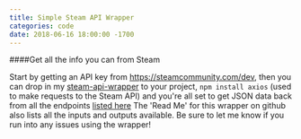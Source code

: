 ```yaml
---
title: Simple Steam API Wrapper
categories: code
date: 2018-06-16 18:00:00 -1700
---
```


####Get all the info you can from Steam

Start by getting an API key from https://steamcommunity.com/dev, then you can drop in my [steam-api-wrapper](
https://github.com/PlayerVMachine/Simple-Steam-API-Wrapper) to your project, `npm install axios` \(used to make requests to the Steam API\) and you're all set to get JSON data back from all the endpoints [listed here](https://developer.valvesoftware.com/wiki/Steam_Web_API#GetNewsForApp_.28v0001.29) The 'Read Me' for this wrapper on github also lists all the inputs and outputs available. Be sure to let me know if you run into any issues using the wrapper!


